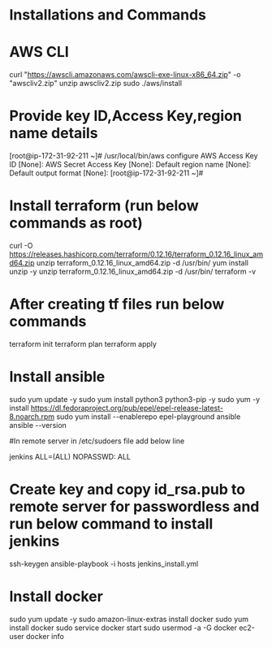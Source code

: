 # Installations and Commands

# AWS CLI 

curl "https://awscli.amazonaws.com/awscli-exe-linux-x86_64.zip" -o "awscliv2.zip"
unzip awscliv2.zip
sudo ./aws/install

# Provide key ID,Access Key,region name details 

[root@ip-172-31-92-211 ~]# /usr/local/bin/aws configure
AWS Access Key ID [None]:
AWS Secret Access Key [None]:
Default region name [None]:
Default output format [None]:
[root@ip-172-31-92-211 ~]#

# Install terraform (run below commands as root)

curl -O https://releases.hashicorp.com/terraform/0.12.16/terraform_0.12.16_linux_amd64.zip
unzip terraform_0.12.16_linux_amd64.zip -d /usr/bin/
yum install unzip -y
unzip terraform_0.12.16_linux_amd64.zip -d /usr/bin/
terraform -v

# After creating tf files run below commands

terraform init
terraform plan
terraform apply


# Install ansible

sudo yum update -y
sudo yum install python3 python3-pip -y
sudo yum -y install https://dl.fedoraproject.org/pub/epel/epel-release-latest-8.noarch.rpm
sudo yum install  --enablerepo epel-playground  ansible
ansible --version

#In remote server in /etc/sudoers file add below line

jenkins ALL=(ALL)  NOPASSWD: ALL

# Create key and copy id_rsa.pub to remote server for passwordless and run below command to install jenkins

ssh-keygen
ansible-playbook -i hosts jenkins_install.yml


# Install docker

sudo yum update -y
sudo amazon-linux-extras install docker
sudo yum install docker
sudo service docker start
sudo usermod -a -G docker ec2-user
docker info


